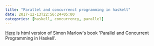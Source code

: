 ```yaml
---
title: "Parallel and concurrenct programming in haskell"
date: 2017-12-13T22:56:24+05:00
categories: [haskell, concurrency, parallel]
---
```

[Here](http://chimera.labs.oreilly.com/books/1230000000929/index.html) is html version of Simon Marlow's book 'Parallel and Concurrent Programming in Haskell'.

